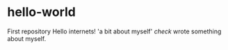 # hello-world
First repository
Hello internets!
'a bit about myself' *check* wrote something about myself. 
